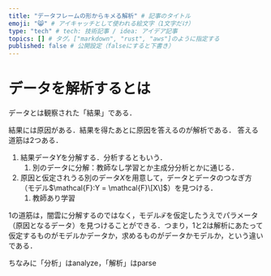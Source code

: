 ```yaml
---
title: "データフレームの形からキメる解析" # 記事のタイトル
emoji: "😸" # アイキャッチとして使われる絵文字（1文字だけ）
type: "tech" # tech: 技術記事 / idea: アイデア記事
topics: [] # タグ。["markdown", "rust", "aws"]のように指定する
published: false # 公開設定（falseにすると下書き）
---
```


# データを解析するとは

データとは観察された「結果」である．

結果には原因がある．結果を得たあとに原因を答えるのが解析である．
答える道筋は2つある．

1. 結果データ$Y$を分解する．分析するともいう．
   1. 別のデータに分解：教師なし学習とか主成分分析とかに通じる．
2. 原因と仮定されうる別のデータ$X$を用意して，データとデータのつなぎ方（モデル$\mathcal{F}:Y = \mathcal{F}\[X\]$）を見つける．
   1. 教師あり学習

1の道筋は，闇雲に分解するのではなく，モデル$\mathcal{F}$を仮定したうえでパラメータ（原因となるデータ）を見つけることができる．つまり，1と2は解析にあたって仮定するものがモデルかデータか，求めるものがデータかモデルか，という違いである．

ちなみに「分析」はanalyze，「解析」はparse


